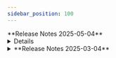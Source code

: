 ```yaml
---
sidebar_position: 100
---
```

<summary>**Release Notes 2025-05-04**</summary>
<details>
 ##### branch: v1.01, commit: 440016cab92fb0dab0849a9910b07471083a04d2 (HID-api)
 ##### branch: v1.01, commit: 06aebbe1e4d016f476e9ab28d53477259b6234cf (HID-web)
- Enhanced HID Plate sample page to show reference validation error indicator
- Enhanced sample page to show reference validation error indicator
- Update VPR import data schedule to run at 6:45am daily.
- Updated local code to get data from HID new database
</details>
<details>
<summary>**Release Notes 2025-03-04**</summary>
 ##### branch: v1, commit: 942249548dfa903409178341487fd6a1c28de9a3
- Update Fragment list validation rule to 50% of allele must have height greater than 5000 rfu.
- Update Fragment list validation violation verbiage.
- Enhanced application exception handling when there is an error ingesting HID data file.
</details>
